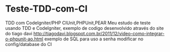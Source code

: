 Teste-TDD-com-CI
================

TDD com CodeIgniter/PHP CIUnit,PHPUnit,PEAR
Meu estudo de teste usando TDD e CodeIgniter, exemplo de codigo desenvolvido através do site
do tiago davi http://tiagodavi.blogspot.com.br/2011/12/video-como-integrar-o-phpunit-ao.html
exemplo de SQL para uso a senha modificar no config/database do CI
